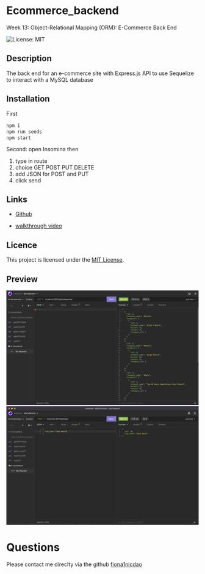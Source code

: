 # Ecommerce_backend
Week 13: Object-Relational Mapping (ORM): E-Commerce Back End

![License: MIT](<https://img.shields.io/badge/License-MIT-yellow.svg>)

## Description
The back end for an e-commerce site with Express.js API to use Sequelize to interact with a MySQL database

## Installation
First 
```
npm i
npm run seeds
npm start
```
Second: open Insomina then 
1) type in route 
2) choice GET POST PUT DELETE 
3) add JSON for POST and PUT 
4) click send


## Links
- [Github](https://github.com/fiona1nicdao/Ecommerce_backend) 

- [walkthrough video](https://watch.screencastify.com/v/AV5VtuWYlgothQVFXLwF)

## Licence 
 This project is licensed under the [MIT License](https://opensource.org/licenses/MIT).
 
## Preview
![Insomia GET request for categories](./images/cat-get.png)
![Insomia POST request for tags](./images/tag-post.png)

# Questions 
Please contact me direclty via the github [fiona1nicdao](<https://github.com/fiona1nicdao>) 
